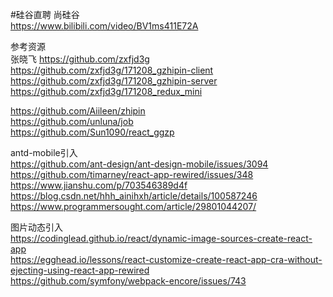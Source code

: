 #硅谷直聘 尚硅谷  
https://www.bilibili.com/video/BV1ms411E72A

参考资源  
张晓飞 https://github.com/zxfjd3g  
https://github.com/zxfjd3g/171208_gzhipin-client  
https://github.com/zxfjd3g/171208_gzhipin-server  
https://github.com/zxfjd3g/171208_redux_mini  

https://github.com/Aiileen/zhipin  
https://github.com/unluna/job  
https://github.com/Sun1090/react_ggzp  

antd-mobile引入  
https://github.com/ant-design/ant-design-mobile/issues/3094  
https://github.com/timarney/react-app-rewired/issues/348  
https://www.jianshu.com/p/703546389d4f  
https://blog.csdn.net/hhh_ainihxh/article/details/100587246  
https://www.programmersought.com/article/29801044207/  

图片动态引入  
https://codinglead.github.io/react/dynamic-image-sources-create-react-app  
https://egghead.io/lessons/react-customize-create-react-app-cra-without-ejecting-using-react-app-rewired  
https://github.com/symfony/webpack-encore/issues/743  
